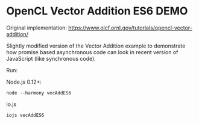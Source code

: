 # OpenCL Vector Addition ES6 DEMO

Original implementation: https://www.olcf.ornl.gov/tutorials/opencl-vector-addition/

Slightly modified version of the Vector Addition example to demonstrate how promise based asynchronous code can look in
recent version of JavaScript (like synchronous code).

Run:

Node.js 0.12+:

    node --harmony vecAddES6

io.js

    iojs vecAddES6